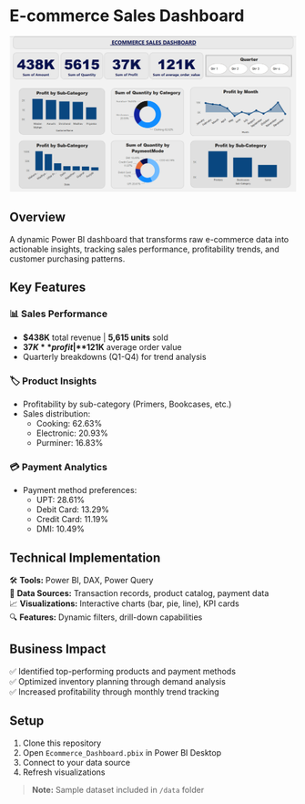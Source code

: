 # E-commerce Sales Dashboard

![Dashboard Preview](dashboard_preview.png) <!-- Add an actual screenshot if available -->

## Overview
A dynamic Power BI dashboard that transforms raw e-commerce data into actionable insights, tracking sales performance, profitability trends, and customer purchasing patterns.

## Key Features
### 📊 Sales Performance
- **$438K** total revenue | **5,615 units** sold
- **$37K** profit | **$121K** average order value
- Quarterly breakdowns (Q1-Q4) for trend analysis

### 🏷 Product Insights
- Profitability by sub-category (Primers, Bookcases, etc.)
- Sales distribution:
  - Cooking: 62.63%
  - Electronic: 20.93%
  - Purminer: 16.83%

### 💳 Payment Analytics
- Payment method preferences:
  - UPT: 28.61%
  - Debit Card: 13.29%
  - Credit Card: 11.19%
  - DMI: 10.49%

## Technical Implementation
🛠 **Tools:** Power BI, DAX, Power Query  
📂 **Data Sources:** Transaction records, product catalog, payment data  
📈 **Visualizations:** Interactive charts (bar, pie, line), KPI cards  
🔍 **Features:** Dynamic filters, drill-down capabilities  

## Business Impact
✅ Identified top-performing products and payment methods  
✅ Optimized inventory planning through demand analysis  
✅ Increased profitability through monthly trend tracking  

## Setup
1. Clone this repository
2. Open `Ecommerce_Dashboard.pbix` in Power BI Desktop
3. Connect to your data source
4. Refresh visualizations

> **Note:** Sample dataset included in `/data` folder
